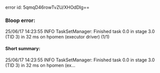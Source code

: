 error id: 5qmqD46rowTvZU/XHOdDIg==
### Bloop error:

25/06/17 14:23:55 INFO TaskSetManager: Finished task 0.0 in stage 3.0 (TID 3) in 32 ms on hpomen (executor driver) (1/1)
#### Short summary: 

25/06/17 14:23:55 INFO TaskSetManager: Finished task 0.0 in stage 3.0 (TID 3) in 32 ms on hpomen (ex...